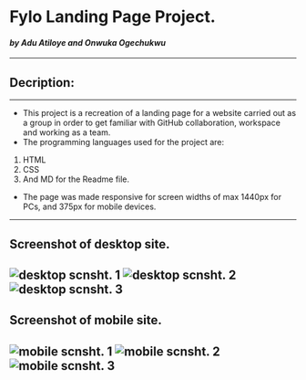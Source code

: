 # Fylo Landing Page Project.﻿
#### *by Adu Atiloye and Onwuka Ogechukwu*
---

## Decription:
---
- This project is a recreation of a landing page for a website carried out as a group in order to get familiar with GitHub collaboration, workspace and working as a team.
- The programming languages used for the project are:
1. HTML
2. CSS
3. And MD for the Readme file.
- The page was made responsive for screen widths of max 1440px for PCs, and 375px for mobile devices.
---

## Screenshot of desktop site.
![desktop scnsht. 1]()
![desktop scnsht. 2]()
![desktop scnsht. 3]()
---

## Screenshot of mobile site.
![mobile scnsht. 1]()
![mobile scnsht. 2]()
![mobile scnsht. 3]()
---

